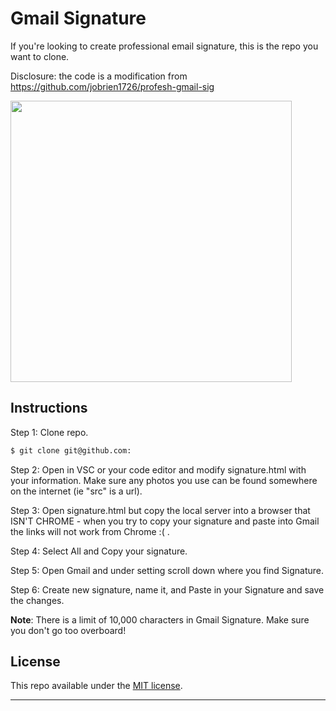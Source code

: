 # Gmail Signature

If you're looking to create professional email signature, this is the repo you want to clone. 

Disclosure: the code is a modification from https://github.com/jobrien1726/profesh-gmail-sig



<img src="photos/signature.png" width="450"/>

## Instructions

Step 1: Clone repo.

```sh
$ git clone git@github.com:
```

Step 2: Open in VSC or your code editor and modify signature.html with your information. Make sure any photos you use can be found somewhere on the internet (ie "src" is a url).

Step 3: Open signature.html but copy the local server into a browser that ISN'T CHROME - when you try to copy your signature and paste into Gmail the links will not work from Chrome :( .

Step 4: Select All and Copy your signature. 

Step 5: Open Gmail and under setting scroll down where you find Signature.

Step 6: Create new signature, name it, and Paste in your Signature and save the changes. 


**Note**: There is a limit of 10,000 characters in Gmail Signature. Make sure you don't go too overboard!

## License

This repo available under the [MIT license](https://github.com/skarif2/gmail-signature/blob/master/LICENSE).

---
